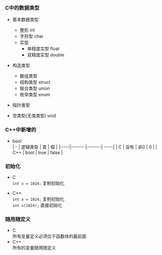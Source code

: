 ### C中的数据类型  
- 基本数据类型  
  - 整形 int  
  - 字符型 char  
  - 实型  
    - 单精度实型 float  
    - 双精度实型 double  

- 构造类型  
  - 数组类型  
  - 结构类型 struct  
  - 联合类型 union  
  - 枚举类型 enum  

- 指针类型  

- 空类型(无值类型) void  

### C++中新增的  
- bool    
|  -  |  逻辑类型 |  真  |  假  |
|:----|:------ |:------:| ----:|
| C   |   没有   | 非0  |  0 |
| C++ | bool    | true | false |

### 初始化 
- C  
`int x = 1024;` 复制初始化  

- C++  
`int x = 1024;` 复制初始化  
`int x(1024);` 直接初始化  

### 随用随定义  
- C  
  所有变量定义必须位于函数体的最前面  
- C++  
  所有的变量随用随定义  

